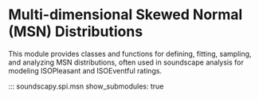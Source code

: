 # Multi-dimensional Skewed Normal (MSN) Distributions

This module provides classes and functions for defining, fitting, sampling, and analyzing MSN distributions, often used in soundscape analysis for modeling ISOPleasant and ISOEventful ratings.

::: soundscapy.spi.msn
show_submodules: true
